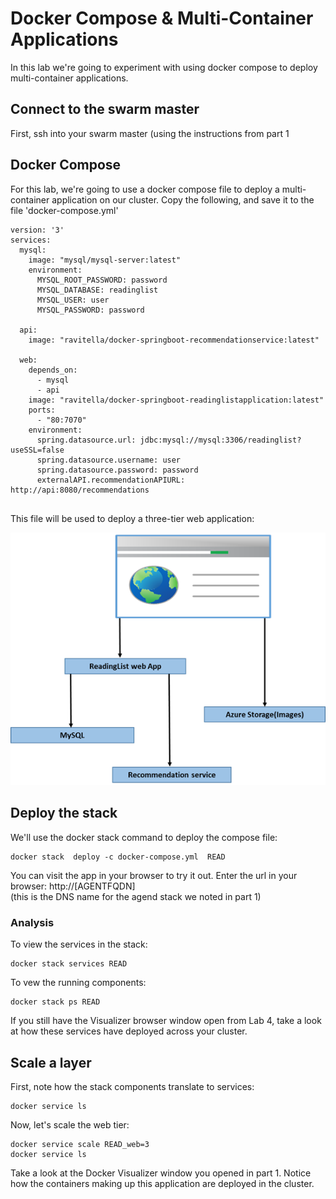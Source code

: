 # Docker Compose & Multi-Container Applications

In this lab we're going to experiment with using docker compose to deploy multi-container applications.

## Connect to the swarm master
First, ssh into your swarm master (using the instructions from part 1

## Docker Compose
For this lab, we're going to use a docker compose file to deploy a multi-container application on our cluster.  Copy the following, and save it to the file 'docker-compose.yml'

```
version: '3'
services:
  mysql:
    image: "mysql/mysql-server:latest"
    environment:
      MYSQL_ROOT_PASSWORD: password
      MYSQL_DATABASE: readinglist
      MYSQL_USER: user
      MYSQL_PASSWORD: password

  api:
    image: "ravitella/docker-springboot-recommendationservice:latest"

  web:
    depends_on:
      - mysql
      - api
    image: "ravitella/docker-springboot-readinglistapplication:latest"
    ports:
      - "80:7070"
    environment:
      spring.datasource.url: jdbc:mysql://mysql:3306/readinglist?useSSL=false
      spring.datasource.username: user
      spring.datasource.password: password
      externalAPI.recommendationAPIURL: http://api:8080/recommendations
   
```

This file will be used to deploy a three-tier web application:

![app](multicontainer.png)


## Deploy the stack
We'll use the docker stack command to deploy the compose file:

    docker stack  deploy -c docker-compose.yml  READ

You can visit the app in your browser to try it out. Enter the url in your browser: http://[AGENTFQDN] 
<br>(this is the DNS name for the agend stack we noted in part 1)

### Analysis
To view the services in the stack:

    docker stack services READ

To vew the running components:

    docker stack ps READ

If you still have the Visualizer browser window open from Lab 4, take a look at how these services have deployed across your cluster.

## Scale a layer
First, note how the stack components translate to services:

    docker service ls

Now, let's scale the web tier:

    docker service scale READ_web=3
    docker service ls

Take a look at the Docker Visualizer window you opened in part 1.  Notice how the containers making up this application are deployed in the cluster.



